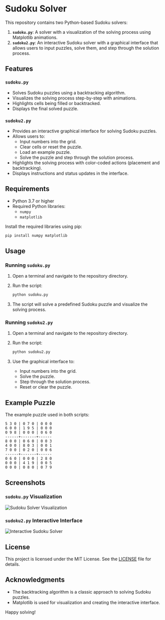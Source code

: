# Sudoku Solver

This repository contains two Python-based Sudoku solvers:

1. **`sudoku.py`**: A solver with a visualization of the solving process using Matplotlib animations.
2. **`sudoku2.py`**: An interactive Sudoku solver with a graphical interface that allows users to input puzzles, solve them, and step through the solution process.

## Features

### `sudoku.py`
- Solves Sudoku puzzles using a backtracking algorithm.
- Visualizes the solving process step-by-step with animations.
- Highlights cells being filled or backtracked.
- Displays the final solved puzzle.

### `sudoku2.py`
- Provides an interactive graphical interface for solving Sudoku puzzles.
- Allows users to:
  - Input numbers into the grid.
  - Clear cells or reset the puzzle.
  - Load an example puzzle.
  - Solve the puzzle and step through the solution process.
- Highlights the solving process with color-coded actions (placement and backtracking).
- Displays instructions and status updates in the interface.

## Requirements

- Python 3.7 or higher
- Required Python libraries:
  - `numpy`
  - `matplotlib`

Install the required libraries using pip:

```bash
pip install numpy matplotlib
```

## Usage

### Running `sudoku.py`
1. Open a terminal and navigate to the repository directory.
2. Run the script:

   ```bash
   python sudoku.py
   ```

3. The script will solve a predefined Sudoku puzzle and visualize the solving process.

### Running `sudoku2.py`
1. Open a terminal and navigate to the repository directory.
2. Run the script:

   ```bash
   python sudoku2.py
   ```

3. Use the graphical interface to:
   - Input numbers into the grid.
   - Solve the puzzle.
   - Step through the solution process.
   - Reset or clear the puzzle.

## Example Puzzle

The example puzzle used in both scripts:

```
5 3 0 | 0 7 0 | 0 0 0
6 0 0 | 1 9 5 | 0 0 0
0 9 8 | 0 0 0 | 0 6 0
------+-------+------
8 0 0 | 0 6 0 | 0 0 3
4 0 0 | 8 0 3 | 0 0 1
7 0 0 | 0 2 0 | 0 0 6
------+-------+------
0 6 0 | 0 0 0 | 2 8 0
0 0 0 | 4 1 9 | 0 0 5
0 0 0 | 0 8 0 | 0 7 9
```

## Screenshots

### `sudoku.py` Visualization
![Sudoku Solver Visualization](https://via.placeholder.com/800x400?text=Sudoku+Solver+Visualization)

### `sudoku2.py` Interactive Interface
![Interactive Sudoku Solver](https://via.placeholder.com/800x400?text=Interactive+Sudoku+Solver)

## License

This project is licensed under the MIT License. See the [LICENSE](LICENSE) file for details.

## Acknowledgments

- The backtracking algorithm is a classic approach to solving Sudoku puzzles.
- Matplotlib is used for visualization and creating the interactive interface.

Happy solving!
